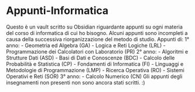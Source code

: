 # Appunti-Informatica
Questo è un vault scritto su Obsidian riguardante appunti su ogni materia del corso di informatica di cui ho bisogno. Alcuni appunti sono incompleti a causa della successiva riorganizzazione del metodo di studio.
Appunti di:
1° anno:
	- Geometria ed Algebra (GA)
	- Logica e Reti Logiche (LRL)
	- Programmazione dei Calcolatori con Laboratorio (PR)
2° anno:
	- Algoritmi e Strutture Dati (ASD)
	- Basi di Dati e Conoscenze (BDC)
	- Calcolo delle Probabilità e Statistica (CP)
	- Fondamenti di Informatica (FI)
	- Linguaggi e Metodologie di Programmazione (LMP)
	- Ricerca Operativa (RO)
	- Sistemi Operativi e Reti (SOR)
3° anno:
	- Calcolo Numerico (CN)
Gli appunti degli insegnamenti non presenti non sono ancora stati scritti.
:)
